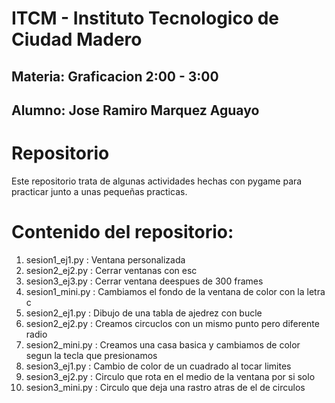# ITCM - Instituto Tecnologico de Ciudad Madero

## Materia: Graficacion 2:00 - 3:00

## Alumno: Jose Ramiro Marquez Aguayo

# Repositorio
Este repositorio trata de algunas actividades hechas con pygame para practicar junto a unas pequeñas practicas.

# Contenido del repositorio:


1. sesion1_ej1.py : Ventana personalizada
2. sesion2_ej2.py : Cerrar ventanas con esc
3. sesion3_ej3.py : Cerrar ventana deespues de 300 frames
4. sesion1_mini.py : Cambiamos el fondo de la ventana de color con la letra c
5. sesion2_ej1.py : Dibujo de una tabla de ajedrez con bucle
6. sesion2_ej2.py : Creamos circuclos con un mismo punto pero diferente radio
7. sesion2_mini.py : Creamos una casa basica y cambiamos de color segun la tecla que presionamos
8. sesion3_ej1.py : Cambio de color de un cuadrado al tocar limites
9. sesion3_ej2.py : Circulo que rota en el medio de la ventana por si solo
10. sesion3_mini.py : Circulo que deja una rastro atras de el de circulos
